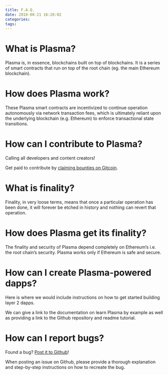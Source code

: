 ```yaml
---
title: F.A.Q.
date: 2018-08-21 16:26:02
categories:
tags:
---
```


<!-- toc -->

# What is Plasma?

Plasma is, in essence, blockchains built on top of blockchains. It is a series of smart contracts that run on top of the root chain (eg. the main Ethereum blockchain).


# How does Plasma work?

These Plasma smart contracts are incentivized to continue operation autonomously via network transaction fees, which is ultimately reliant upon the underlying blockchain (e.g. Ethereum) to enforce transactional state transitions.

# How can I contribute to Plasma?

Calling all developers and content creators!

Get paid to contribute by [claiming bounties on Gitcoin](https://gitcoin.co/profile/ethsociety).

# What is finality?

Finality, in very loose terms, means that once a particular operation has been done, it will forever be etched in history and nothing can revert that operation.

# How does Plasma get its finality?

The finality and security of Plasma depend completely on Ethereum’s i.e. the root chain’s security. Plasma works only if Ethereum is safe and secure.

# How can I create Plasma-powered dapps?

Here is where we would include instructions on how to get started building layer 2 dapps.

We can give a link to the documentation on learn Plasma by example as well as providing a link to the Github repository and readme tutorial.

# How can I report bugs?

Found a bug? [Post it to Github](http://www.learnplasma.org/pages/misc.html#contributing)!

When posting an issue on Github, please provide a thorough explanation and step-by-step instructions on how to recreate the bug.
